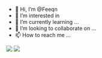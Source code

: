 - 👋 Hi, I’m @Feeqn
- 👀 I’m interested in 
- 🌱 I’m currently learning ...
- 💞️ I’m looking to collaborate on ...
- 📫 How to reach me ...
<img src="https://img.shields.io/badge/sponsor-30363D?style=for-the-badge&logo=GitHub-Sponsors&logoColor=#white" />
<img src="https://img.shields.io/badge/VSCode-0078D4?style=for-the-badge&logo=visual%20studio%20code&logoColor=white" />
